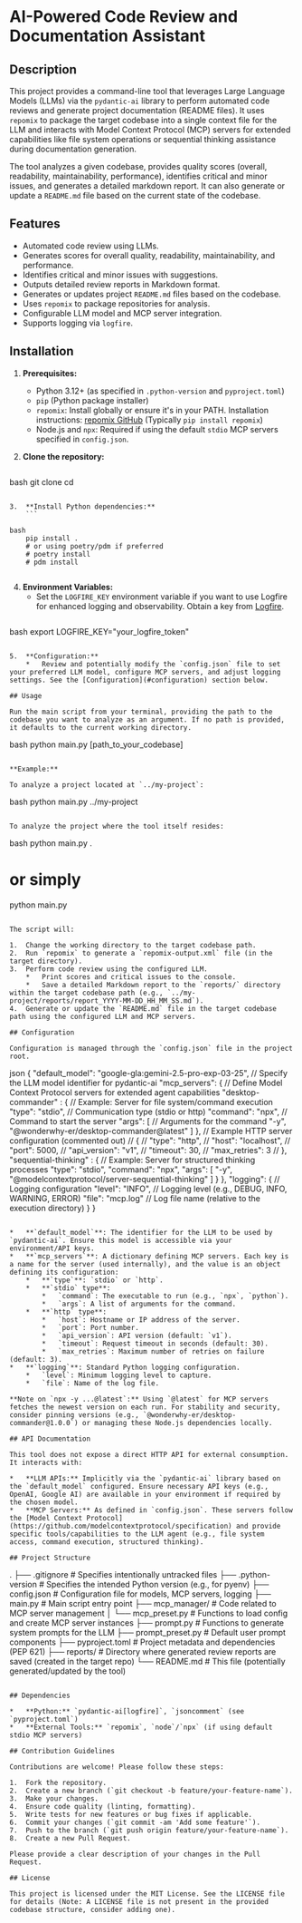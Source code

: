# AI-Powered Code Review and Documentation Assistant

## Description

This project provides a command-line tool that leverages Large Language Models (LLMs) via the `pydantic-ai` library to perform automated code reviews and generate project documentation (README files). It uses `repomix` to package the target codebase into a single context file for the LLM and interacts with Model Context Protocol (MCP) servers for extended capabilities like file system operations or sequential thinking assistance during documentation generation.

The tool analyzes a given codebase, provides quality scores (overall, readability, maintainability, performance), identifies critical and minor issues, and generates a detailed markdown report. It can also generate or update a `README.md` file based on the current state of the codebase.

## Features

*   Automated code review using LLMs.
*   Generates scores for overall quality, readability, maintainability, and performance.
*   Identifies critical and minor issues with suggestions.
*   Outputs detailed review reports in Markdown format.
*   Generates or updates project `README.md` files based on the codebase.
*   Uses `repomix` to package repositories for analysis.
*   Configurable LLM model and MCP server integration.
*   Supports logging via `logfire`.

## Installation

1.  **Prerequisites:**
    *   Python 3.12+ (as specified in `.python-version` and `pyproject.toml`)
    *   `pip` (Python package installer)
    *   `repomix`: Install globally or ensure it's in your PATH. Installation instructions: [repomix GitHub](https://github.com/smol-ai/repomix) (Typically `pip install repomix`)
    *   Node.js and `npx`: Required if using the default `stdio` MCP servers specified in `config.json`.

2.  **Clone the repository:**
    ```

bash
    git clone <repository-url>
    cd <repository-directory>
    

```

3.  **Install Python dependencies:**
    ```

bash
    pip install .
    # or using poetry/pdm if preferred
    # poetry install
    # pdm install
    

```

4.  **Environment Variables:**
    *   Set the `LOGFIRE_KEY` environment variable if you want to use Logfire for enhanced logging and observability. Obtain a key from [Logfire](https://logfire.pydantic.dev/).
      ```

bash
      export LOGFIRE_KEY="your_logfire_token"
      

```

5.  **Configuration:**
    *   Review and potentially modify the `config.json` file to set your preferred LLM model, configure MCP servers, and adjust logging settings. See the [Configuration](#configuration) section below.

## Usage

Run the main script from your terminal, providing the path to the codebase you want to analyze as an argument. If no path is provided, it defaults to the current working directory.

```

bash
python main.py [path_to_your_codebase]


```

**Example:**

To analyze a project located at `../my-project`:

```

bash
python main.py ../my-project


```

To analyze the project where the tool itself resides:

```

bash
python main.py .
# or simply
python main.py


```

The script will:

1.  Change the working directory to the target codebase path.
2.  Run `repomix` to generate a `repomix-output.xml` file (in the target directory).
3.  Perform code review using the configured LLM.
    *   Print scores and critical issues to the console.
    *   Save a detailed Markdown report to the `reports/` directory within the target codebase path (e.g., `../my-project/reports/report_YYYY-MM-DD_HH_MM_SS.md`).
4.  Generate or update the `README.md` file in the target codebase path using the configured LLM and MCP servers.

## Configuration

Configuration is managed through the `config.json` file in the project root.

```

json
{
    "default_model": "google-gla:gemini-2.5-pro-exp-03-25", // Specify the LLM model identifier for pydantic-ai
    "mcp_servers": { // Define Model Context Protocol servers for extended agent capabilities
        "desktop-commander" : { // Example: Server for file system/command execution
            "type": "stdio", // Communication type (stdio or http)
            "command": "npx", // Command to start the server
            "args": [         // Arguments for the command
                "-y",
                "@wonderwhy-er/desktop-commander@latest"
            ]
        },
        // Example HTTP server configuration (commented out)
        // {
        //     "type": "http",
        //     "host": "localhost",
        //     "port": 5000,
        //     "api_version": "v1",
        //     "timeout": 30,
        //     "max_retries": 3
        // },
        "sequential-thinking" : { // Example: Server for structured thinking processes
            "type": "stdio",
            "command": "npx",
            "args": [
                "-y",
                "@modelcontextprotocol/server-sequential-thinking"
            ]
        }
    },
    "logging": { // Logging configuration
        "level": "INFO", // Logging level (e.g., DEBUG, INFO, WARNING, ERROR)
        "file": "mcp.log" // Log file name (relative to the execution directory)
    }
}


```

*   **`default_model`**: The identifier for the LLM to be used by `pydantic-ai`. Ensure this model is accessible via your environment/API keys.
*   **`mcp_servers`**: A dictionary defining MCP servers. Each key is a name for the server (used internally), and the value is an object defining its configuration:
    *   **`type`**: `stdio` or `http`.
    *   **`stdio` type**:
        *   `command`: The executable to run (e.g., `npx`, `python`).
        *   `args`: A list of arguments for the command.
    *   **`http` type**:
        *   `host`: Hostname or IP address of the server.
        *   `port`: Port number.
        *   `api_version`: API version (default: `v1`).
        *   `timeout`: Request timeout in seconds (default: 30).
        *   `max_retries`: Maximum number of retries on failure (default: 3).
*   **`logging`**: Standard Python logging configuration.
    *   `level`: Minimum logging level to capture.
    *   `file`: Name of the log file.

**Note on `npx -y ...@latest`:** Using `@latest` for MCP servers fetches the newest version on each run. For stability and security, consider pinning versions (e.g., `@wonderwhy-er/desktop-commander@1.0.0`) or managing these Node.js dependencies locally.

## API Documentation

This tool does not expose a direct HTTP API for external consumption. It interacts with:

*   **LLM APIs:** Implicitly via the `pydantic-ai` library based on the `default_model` configured. Ensure necessary API keys (e.g., OpenAI, Google AI) are available in your environment if required by the chosen model.
*   **MCP Servers:** As defined in `config.json`. These servers follow the [Model Context Protocol](https://github.com/modelcontextprotocol/specification) and provide specific tools/capabilities to the LLM agent (e.g., file system access, command execution, structured thinking).

## Project Structure

```


.
├── .gitignore          # Specifies intentionally untracked files
├── .python-version     # Specifies the intended Python version (e.g., for pyenv)
├── config.json         # Configuration file for models, MCP servers, logging
├── main.py             # Main script entry point
├── mcp_manager/        # Code related to MCP server management
│   └── mcp_preset.py   # Functions to load config and create MCP server instances
├── prompt.py           # Functions to generate system prompts for the LLM
├── prompt_preset.py    # Default user prompt components
├── pyproject.toml      # Project metadata and dependencies (PEP 621)
├── reports/            # Directory where generated review reports are saved (created in the target repo)
└── README.md           # This file (potentially generated/updated by the tool)


```

## Dependencies

*   **Python:** `pydantic-ai[logfire]`, `jsoncomment` (see `pyproject.toml`)
*   **External Tools:** `repomix`, `node`/`npx` (if using default stdio MCP servers)

## Contribution Guidelines

Contributions are welcome! Please follow these steps:

1.  Fork the repository.
2.  Create a new branch (`git checkout -b feature/your-feature-name`).
3.  Make your changes.
4.  Ensure code quality (linting, formatting).
5.  Write tests for new features or bug fixes if applicable.
6.  Commit your changes (`git commit -am 'Add some feature'`).
7.  Push to the branch (`git push origin feature/your-feature-name`).
8.  Create a new Pull Request.

Please provide a clear description of your changes in the Pull Request.

## License

This project is licensed under the MIT License. See the LICENSE file for details (Note: A LICENSE file is not present in the provided codebase structure, consider adding one).
